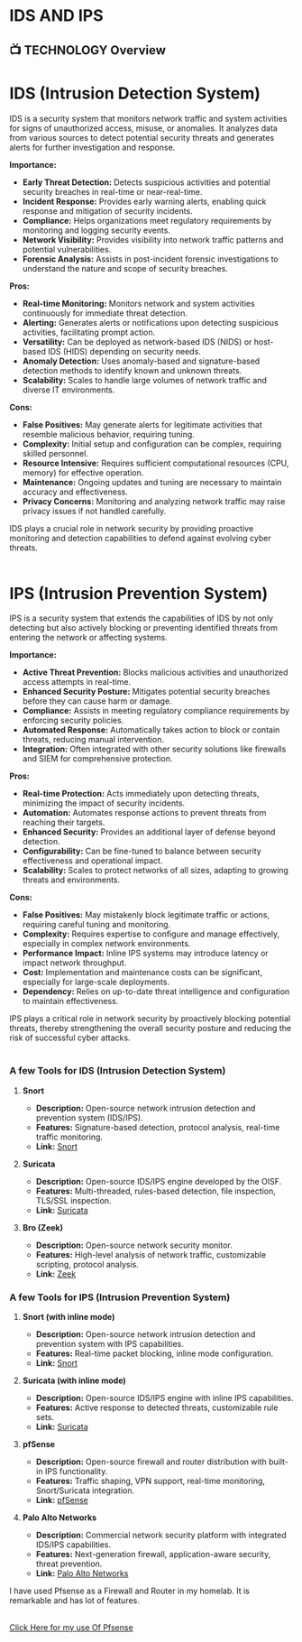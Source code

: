 <h1>IDS AND IPS<br/></h1>

<h2>📺 TECHNOLOGY Overview</h2>

# IDS (Intrusion Detection System)

IDS is a security system that monitors network traffic and system activities for signs of unauthorized access, misuse, or anomalies. It analyzes data from various sources to detect potential security threats and generates alerts for further investigation and response.

**Importance:**
- **Early Threat Detection:** Detects suspicious activities and potential security breaches in real-time or near-real-time.
- **Incident Response:** Provides early warning alerts, enabling quick response and mitigation of security incidents.
- **Compliance:** Helps organizations meet regulatory requirements by monitoring and logging security events.
- **Network Visibility:** Provides visibility into network traffic patterns and potential vulnerabilities.
- **Forensic Analysis:** Assists in post-incident forensic investigations to understand the nature and scope of security breaches.

**Pros:**
- **Real-time Monitoring:** Monitors network and system activities continuously for immediate threat detection.
- **Alerting:** Generates alerts or notifications upon detecting suspicious activities, facilitating prompt action.
- **Versatility:** Can be deployed as network-based IDS (NIDS) or host-based IDS (HIDS) depending on security needs.
- **Anomaly Detection:** Uses anomaly-based and signature-based detection methods to identify known and unknown threats.
- **Scalability:** Scales to handle large volumes of network traffic and diverse IT environments.

**Cons:**
- **False Positives:** May generate alerts for legitimate activities that resemble malicious behavior, requiring tuning.
- **Complexity:** Initial setup and configuration can be complex, requiring skilled personnel.
- **Resource Intensive:** Requires sufficient computational resources (CPU, memory) for effective operation.
- **Maintenance:** Ongoing updates and tuning are necessary to maintain accuracy and effectiveness.
- **Privacy Concerns:** Monitoring and analyzing network traffic may raise privacy issues if not handled carefully.

IDS plays a crucial role in network security by providing proactive monitoring and detection capabilities to defend against evolving cyber threats.<br><br>



# IPS (Intrusion Prevention System)

IPS is a security system that extends the capabilities of IDS by not only detecting but also actively blocking or preventing identified threats from entering the network or affecting systems.

**Importance:**
- **Active Threat Prevention:** Blocks malicious activities and unauthorized access attempts in real-time.
- **Enhanced Security Posture:** Mitigates potential security breaches before they can cause harm or damage.
- **Compliance:** Assists in meeting regulatory compliance requirements by enforcing security policies.
- **Automated Response:** Automatically takes action to block or contain threats, reducing manual intervention.
- **Integration:** Often integrated with other security solutions like firewalls and SIEM for comprehensive protection.

**Pros:**
- **Real-time Protection:** Acts immediately upon detecting threats, minimizing the impact of security incidents.
- **Automation:** Automates response actions to prevent threats from reaching their targets.
- **Enhanced Security:** Provides an additional layer of defense beyond detection.
- **Configurability:** Can be fine-tuned to balance between security effectiveness and operational impact.
- **Scalability:** Scales to protect networks of all sizes, adapting to growing threats and environments.

**Cons:**
- **False Positives:** May mistakenly block legitimate traffic or actions, requiring careful tuning and monitoring.
- **Complexity:** Requires expertise to configure and manage effectively, especially in complex network environments.
- **Performance Impact:** Inline IPS systems may introduce latency or impact network throughput.
- **Cost:** Implementation and maintenance costs can be significant, especially for large-scale deployments.
- **Dependency:** Relies on up-to-date threat intelligence and configuration to maintain effectiveness.

IPS plays a critical role in network security by proactively blocking potential threats, thereby strengthening the overall security posture and reducing the risk of successful cyber attacks.
<br><br>

### A few Tools for IDS (Intrusion Detection System)

1. **Snort**
   - **Description:** Open-source network intrusion detection and prevention system (IDS/IPS).
   - **Features:** Signature-based detection, protocol analysis, real-time traffic monitoring.
   - **Link:** [Snort](https://www.snort.org/)

2. **Suricata**
   - **Description:** Open-source IDS/IPS engine developed by the OISF.
   - **Features:** Multi-threaded, rules-based detection, file inspection, TLS/SSL inspection.
   - **Link:** [Suricata](https://suricata-ids.org/)

3. **Bro (Zeek)**
   - **Description:** Open-source network security monitor.
   - **Features:** High-level analysis of network traffic, customizable scripting, protocol analysis.
   - **Link:** [Zeek](https://www.zeek.org/)


### A few Tools for IPS (Intrusion Prevention System)

1. **Snort (with inline mode)**
   - **Description:** Open-source network intrusion detection and prevention system with IPS capabilities.
   - **Features:** Real-time packet blocking, inline mode configuration.
   - **Link:** [Snort](https://www.snort.org/)

2. **Suricata (with inline mode)**
   - **Description:** Open-source IDS/IPS engine with inline IPS capabilities.
   - **Features:** Active response to detected threats, customizable rule sets.
   - **Link:** [Suricata](https://suricata-ids.org/)

3. **pfSense**
   - **Description:** Open-source firewall and router distribution with built-in IPS functionality.
   - **Features:** Traffic shaping, VPN support, real-time monitoring, Snort/Suricata integration.
   - **Link:** [pfSense](https://www.pfsense.org/)

4. **Palo Alto Networks**
   - **Description:** Commercial network security platform with integrated IDS/IPS capabilities.
   - **Features:** Next-generation firewall, application-aware security, threat prevention.
   - **Link:** [Palo Alto Networks](https://www.paloaltonetworks.com/)


I have used Pfsense as a Firewall and Router in my homelab. It is remarkable and has lot of features.<br><br>

[Click Here for my use Of Pfsense](https://github.com/rajeevlraman/IDS-IPS/blob/main/assets/Pfsense.md)<br>


<!--


Here are some ideas to get you started:

- 🔭 I’m currently working on ...
- 🌱 I’m currently learning ...
- 👯 I’m looking to collaborate on ...
- 🤔 I’m looking for help with ...
- 💬 Ask me about ...
- 📫 How to reach me: ...
- 😄 Pronouns: ...
- ⚡ Fun fact: ...
-->
